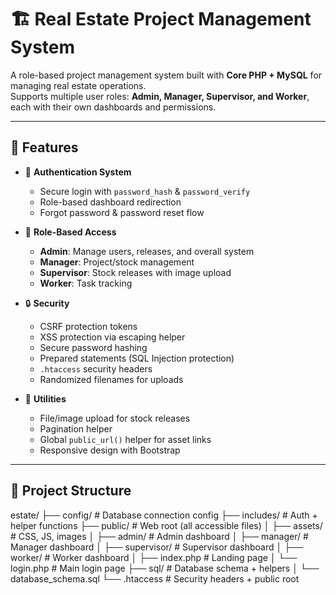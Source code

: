 # 🏗 Real Estate Project Management System

A role-based project management system built with **Core PHP + MySQL** for managing real estate operations.  
Supports multiple user roles: **Admin, Manager, Supervisor, and Worker**, each with their own dashboards and permissions.

---

## 🚀 Features

- 🔑 **Authentication System**
  - Secure login with `password_hash` & `password_verify`
  - Role-based dashboard redirection
  - Forgot password & password reset flow

- 👥 **Role-Based Access**
  - **Admin**: Manage users, releases, and overall system
  - **Manager**: Project/stock management
  - **Supervisor**: Stock releases with image upload
  - **Worker**: Task tracking

- 🔒 **Security**
  - CSRF protection tokens
  - XSS protection via escaping helper
  - Secure password hashing
  - Prepared statements (SQL Injection protection)
  - `.htaccess` security headers
  - Randomized filenames for uploads

- 📂 **Utilities**
  - File/image upload for stock releases
  - Pagination helper
  - Global `public_url()` helper for asset links
  - Responsive design with Bootstrap

---

## 📂 Project Structure
estate/
├── config/ # Database connection config
├── includes/ # Auth + helper functions
├── public/ # Web root (all accessible files)
│ ├── assets/ # CSS, JS, images
│ ├── admin/ # Admin dashboard
│ ├── manager/ # Manager dashboard
│ ├── supervisor/ # Supervisor dashboard
│ ├── worker/ # Worker dashboard
│ ├── index.php # Landing page
│ └── login.php # Main login page
├── sql/ # Database schema + helpers
│ └── database_schema.sql
└── .htaccess # Security headers + public root
